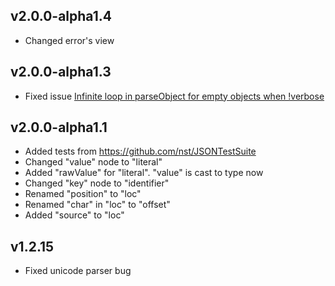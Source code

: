 ## v2.0.0-alpha1.4
- Changed error's view

## v2.0.0-alpha1.3
- Fixed issue [Infinite loop in parseObject for empty objects when !verbose](https://github.com/vtrushin/json-to-ast/issues/15)

## v2.0.0-alpha1.1

- Added tests from https://github.com/nst/JSONTestSuite
- Changed "value" node to "literal"
- Added "rawValue" for "literal". "value" is cast to type now
- Changed "key" node to "identifier"
- Renamed "position" to "loc"
- Renamed "char" in "loc" to "offset"
- Added "source" to "loc"

## v1.2.15

- Fixed unicode parser bug
